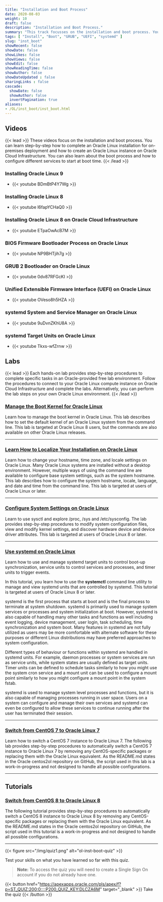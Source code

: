 ```yaml
---
title: "Installation and Boot Process"
date: 2020-08-03
weight: 10
draft: false
description: "Installation and Boot Process."
summary: "This track focusses on the installation and boot process. You can learn step-by-step how to complete an Oracle Linux installation for on-premises deployment and how to create an Oracle Linux instance on Oracle Cloud Infrastructure. You can also learn about the boot process and how to configure different services to start at boot time."
tags: [ "Install", "Boot", "GRUB", "UEFI", "systemd" ]
slug: "inst_boot"
showRecent: false
showDate: false
showLikes: false
showViews: false
showEdit: false
showReadingTime: false
showAuthor: false
showDateUpdated : false
sharingLinks : false
cascade:
  showDate: false
  showAuthor: false
  invertPagination: true
aliases:
- /OL/inst_boot/inst_boot.html
---
```


## Videos

{{< lead >}} These videos focus on the installation and boot process. You can learn step-by-step how to complete an Oracle Linux installation for on-premises deployment and how to create an Oracle Linux instance on Oracle Cloud Infrastructure. You can also learn about the boot process and how to configure different services to start at boot time. {{< /lead >}}

### Installing Oracle Linux 9

- {{< youtube BDmBtP4Y7Wg >}}

### Installing Oracle Linux 8

- {{< youtube l6fapYCHaQ0 >}}

### Installing Oracle Linux 8 on Oracle Cloud Infrastructure

- {{< youtube ETpaOwAcB7M >}}

### BIOS Firmware Bootloader Process on Oracle Linux

- {{< youtube NP9BHTjih7g >}}

### GRUB 2 Bootloader on Oracle Linux

- {{< youtube 0dv87RFGcKI >}}

### Unified Extensible Firmware Interface (UEFI) on Oracle Linux

- {{< youtube OVeso8h5HZA >}}

### systemd System and Service Manager on Oracle Linux

- {{< youtube 9uDvnZKhU8A >}}

### systemd Target Units on Oracle Linux

- {{< youtube Tkxs-wfZrnw >}}

## Labs

{{< lead >}} Each hands-on lab provides step-by-step procedures to complete specific tasks in an Oracle-provided free lab environment. Follow the procedures to connect to your Oracle Linux compute instance on Oracle Cloud Infrastructure and complete the labs. Alternatively, you can perform the lab steps on your own Oracle Linux environment. {{< /lead >}}

### [Manage the Boot Kernel for Oracle Linux](https://luna.oracle.com/lab/67f106f2-8c50-442c-b24f-108b806be84f)

Learn how to manage the boot kernel in Oracle Linux.  This lab describes how to set the default kernel of an Oracle Linux system from the command line. This lab is targeted at Oracle Linux 8 users, but the commands are also available on other Oracle Linux releases.

---

### [Learn How to Localize Your Installation on Oracle Linux](https://luna.oracle.com/lab/d657ae3c-ac29-4b0a-943e-e533f2e8093b)

Learn how to change your hostname, time zone, and locale settings on Oracle Linux.  Many Oracle Linux systems are installed without a desktop environment. However, multiple ways of using the command line are available to configure base system settings, such as the system hostname.  This lab describes how to configure the system hostname, locale, language, and date and time from the command line. This lab is targeted at users of Oracle Linux or later.

---

### [Configure System Settings on Oracle Linux](https://luna.oracle.com/lab/aa8f2377-7967-4e45-bf32-bdc8054d5c76)

Learn to use sysctl and explore /proc, /sys and /etc/sysconfig.  The lab provides step-by-step procedures to modify system configuration files, view and modify kernel settings, and discover hardware device and device driver attributes. This lab is targeted at users of Oracle Linux 8 or later.

---

### [Use systemd on Oracle Linux](https://luna.oracle.com/lab/8a060473-bff3-4c04-9799-eb944951007c)

Learn how to use and manage systemd target units to control boot-up synchronization, service units to control services and processes, and timer units to trigger events.

In this tutorial, you learn how to use the **systemctl** command line utility to manage and view systemd units that are controlled by systemd. This tutorial is targeted at users of Oracle Linux 8 or later.

systemd is the first process that starts at boot and is the final process to terminate at system shutdown. systemd is primarily used to manage system services or processes and system initialization at boot. However, systemd is also capable of handling many other tasks and functions as well including event logging, device management, user login, task scheduling, time synchronization and system boot. Many features in systemd are not fully utilized as users may be more comfortable with alternate software for these purposes or different Linux distributions may have preferred approaches to system configuration.

Different types of behaviour or functions within systemd are handled in systemd units. For example, daemon processes or system services are run as service units, while system states are usually defined as target units. Timer units can be defined to schedule tasks similarly to how you might use the system cron service and a mount unit can be used to configure a mount point similarly to how you might configure a mount point in the system fstab.

systemd is used to manage system level processes and functions, but it is also capable of managing processes running in user space. Users on a system can configure and manage their own services and systemd can even be configured to allow these services to continue running after the user has terminated their session.

---

### [Switch from CentOS 7 to Oracle Linux 7](https://luna.oracle.com/lab/660a07d9-0580-4fae-973b-d5dfaebda1cb)

Learn how to switch a CentOS 7 instance to Oracle Linux 7.  The following lab provides step-by-step procedures to automatically switch a CentOS 7 instance to Oracle Linux 7 by removing any CentOS-specific packages or replacing them with the Oracle Linux equivalent. As the README.md states in the Oracle centos2ol repository on GitHub, the script used in this lab is a work-in-progress and not designed to handle all possible configurations.

---

## Tutorials

### [Switch from CentOS 8 to Oracle Linux 8](https://docs.oracle.com/en/learn/switch_centos8_linux8/index.html)

The following tutorial provides step-by-step procedures to automatically switch a CentOS 8 instance to Oracle Linux 8 by removing any CentOS-specific packages or replacing them with the Oracle Linux equivalent. As the README.md states in the Oracle centos2ol repository on GitHub, the script used in this tutorial is a work-in-progress and not designed to handle all possible configurations.

---

{{< figure src="/img/quiz1.png" alt="ol-inst-boot-quiz" >}}

Test your skills on what you have learned so far with this quiz.

> **Note:** To access the quiz you will need to create a Single Sign On account if you do not already have one.

{{< button href="https://apexapps.oracle.com/pls/apex/f?p=ST_QUIZ:200:0::::P200_QUIZ_KEY:DLCZA6M" target="_blank" >}}
Take the quiz
{{< /button >}}

